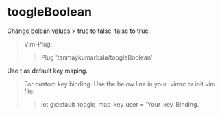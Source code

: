 # toogleBoolean
Change bolean values > true to false, false to true.

> Vim-Plug:
>> Plug 'tanmaykumarbala/toogleBoolean'


Use <leader>t as default key maping.

> For custom key binding. Use the below line in your .vimrc or init.vim file.
>> let g:default_toogle_map_key_user = 'Your_key_Binding.'

